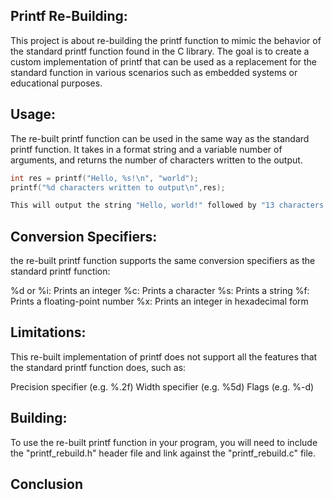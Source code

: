 ## Printf Re-Building:

This project is about re-building the printf function to mimic the behavior of the standard printf function found in the C library. The goal is to create a custom implementation of printf that can be used as a replacement for the standard function in various scenarios such as embedded systems or educational purposes.

## Usage:
The re-built printf function can be used in the same way as the standard printf function. It takes in a format string and a variable number of arguments, and returns the number of characters written to the output.

```c
int res = printf("Hello, %s!\n", "world");
printf("%d characters written to output\n",res);

This will output the string "Hello, world!" followed by "13 characters written to output"

```
## Conversion Specifiers:

the re-built printf function supports the same conversion specifiers as the standard printf function:

%d or %i: Prints an integer
%c: Prints a character
%s: Prints a string
%f: Prints a floating-point number
%x: Prints an integer in hexadecimal form

## Limitations:
This re-built implementation of printf does not support all the features that the standard printf function does, such as:

Precision specifier (e.g. %.2f)
Width specifier (e.g. %5d)
Flags (e.g. %-d)

## Building:
To use the re-built printf function in your program, you will need to include the "printf_rebuild.h" header file and link against the "printf_rebuild.c" file.

## Conclusion

